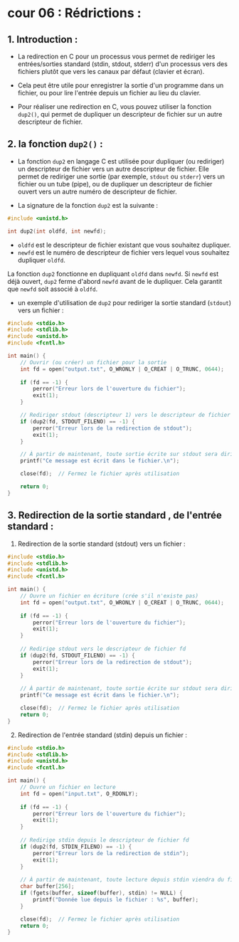 # cour 06 : Rédrictions :

## 1. Introduction :

- La redirection en C pour un processus vous permet de rediriger les entrées/sorties standard (stdin, stdout, stderr) d'un processus vers des fichiers plutôt que vers les canaux par défaut (clavier et écran). 

- Cela peut être utile pour enregistrer la sortie d'un programme dans un fichier, ou pour lire l'entrée depuis un fichier au lieu du clavier.

- Pour réaliser une redirection en C, vous pouvez utiliser la fonction `dup2()`, qui permet de dupliquer un descripteur de fichier sur un autre descripteur de fichier. 



## 2. la fonction `dup2()` :

- La fonction `dup2` en langage C est utilisée pour dupliquer (ou rediriger) un descripteur de fichier vers un autre descripteur de fichier. Elle permet de rediriger une sortie (par exemple, `stdout` ou `stderr`) vers un fichier ou un tube (pipe), ou de dupliquer un descripteur de fichier ouvert vers un autre numéro de descripteur de fichier.

- La signature de la fonction `dup2` est la suivante :

```c
#include <unistd.h>

int dup2(int oldfd, int newfd);
```

- `oldfd` est le descripteur de fichier existant que vous souhaitez dupliquer.
- `newfd` est le numéro de descripteur de fichier vers lequel vous souhaitez dupliquer `oldfd`.

La fonction `dup2` fonctionne en dupliquant `oldfd` dans `newfd`. Si `newfd` est déjà ouvert, `dup2` ferme d'abord `newfd` avant de le dupliquer. Cela garantit que `newfd` soit associé à `oldfd`.


- un exemple d'utilisation de `dup2` pour rediriger la sortie standard (`stdout`) vers un fichier :

```c
#include <stdio.h>
#include <stdlib.h>
#include <unistd.h>
#include <fcntl.h>

int main() {
    // Ouvrir (ou créer) un fichier pour la sortie
    int fd = open("output.txt", O_WRONLY | O_CREAT | O_TRUNC, 0644);
    
    if (fd == -1) {
        perror("Erreur lors de l'ouverture du fichier");
        exit(1);
    }

    // Rediriger stdout (descripteur 1) vers le descripteur de fichier fd
    if (dup2(fd, STDOUT_FILENO) == -1) {
        perror("Erreur lors de la redirection de stdout");
        exit(1);
    }

    // À partir de maintenant, toute sortie écrite sur stdout sera dirigée vers "output.txt"
    printf("Ce message est écrit dans le fichier.\n");

    close(fd);  // Fermez le fichier après utilisation

    return 0;
}
```


## 3.  Redirection de la sortie standard  , de l'entrée standard  :


1. Redirection de la sortie standard (stdout) vers un fichier :

```c
#include <stdio.h>
#include <stdlib.h>
#include <unistd.h>
#include <fcntl.h>

int main() {
    // Ouvre un fichier en écriture (crée s'il n'existe pas)
    int fd = open("output.txt", O_WRONLY | O_CREAT | O_TRUNC, 0644);
    
    if (fd == -1) {
        perror("Erreur lors de l'ouverture du fichier");
        exit(1);
    }
    
    // Redirige stdout vers le descripteur de fichier fd
    if (dup2(fd, STDOUT_FILENO) == -1) {
        perror("Erreur lors de la redirection de stdout");
        exit(1);
    }
    
    // À partir de maintenant, toute sortie écrite sur stdout sera dirigée vers "output.txt"
    printf("Ce message est écrit dans le fichier.\n");

    close(fd);  // Fermez le fichier après utilisation
    return 0;
}
```

2. Redirection de l'entrée standard (stdin) depuis un fichier :

```c
#include <stdio.h>
#include <stdlib.h>
#include <unistd.h>
#include <fcntl.h>

int main() {
    // Ouvre un fichier en lecture
    int fd = open("input.txt", O_RDONLY);
    
    if (fd == -1) {
        perror("Erreur lors de l'ouverture du fichier");
        exit(1);
    }
    
    // Redirige stdin depuis le descripteur de fichier fd
    if (dup2(fd, STDIN_FILENO) == -1) {
        perror("Erreur lors de la redirection de stdin");
        exit(1);
    }
    
    // À partir de maintenant, toute lecture depuis stdin viendra du fichier "input.txt"
    char buffer[256];
    if (fgets(buffer, sizeof(buffer), stdin) != NULL) {
        printf("Donnée lue depuis le fichier : %s", buffer);
    }

    close(fd);  // Fermez le fichier après utilisation
    return 0;
}
```
